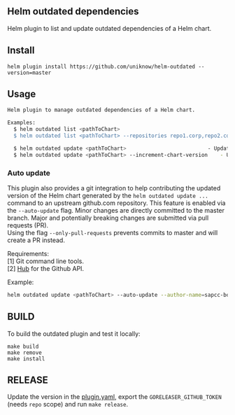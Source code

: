 Helm outdated dependencies
--------------------------

Helm plugin to list and update outdated dependencies of a Helm chart.

## Install

```
helm plugin install https://github.com/uniknow/helm-outdated --version=master
```

## Usage

```bash
Helm plugin to manage outdated dependencies of a Helm chart.

Examples:
  $ helm outdated list <pathToChart> 										- Checks if there's a newer version of any dependency available in the specified repository.
  $ helm outdated list <pathToChart> --repositories repo1.corp,repo2.corp 	- Checks if there's a newer version of any dependency available only using the given repositories. 

  $ helm outdated update <pathToChart> 							- Updates all outdated dependencies to the latest version found in the repository.
  $ helm outdated update <pathToChart> --increment-chart-version	- Updates all outdated dependencies to the latest version found in the repository and increments the version of the Helm chart.
```

### Auto update

This plugin also provides a git integration to help contributing the updated version of the Helm chart generated by the `helm outdated update ...` command to an upstream github.com repository. 
This feature is enabled via the `--auto-update` flag. 
Minor changes are directly committed to the master branch. Major and potentially breaking changes are submitted via pull requests (PR).  
Using the flag `--only-pull-requests` prevents commits to master and will create a PR instead.

Requirements:  
[1] Git command line tools.  
[2] [Hub](https://github.com/github/hub) for the Github API.

Example:

```bash
helm outdated update <pathToChart> --auto-update --author-name=sapcc-bot --author-email=sapcc-bot@sap.com
```

## BUILD

To build the outdated plugin and test it locally:

```
make build
make remove
make install
```

## RELEASE

Update the version in the [plugin.yaml](plugin.yaml), export the `GORELEASER_GITHUB_TOKEN` (needs `repo` scope) and run `make release`.
